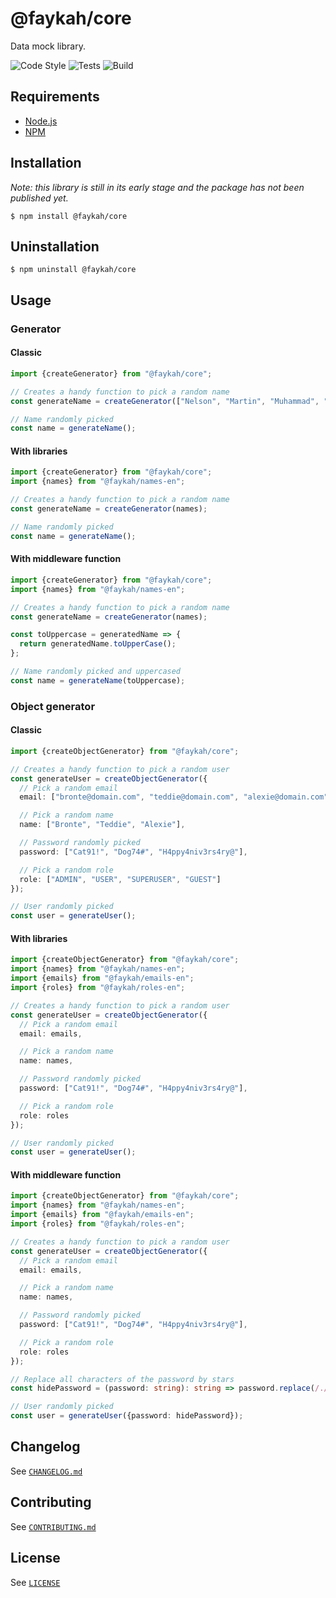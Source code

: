 # @faykah/core

Data mock library.

![Code Style](https://github.com/faykah/core/workflows/Code%20Style/badge.svg) ![Tests](https://github.com/faykah/core/workflows/Tests/badge.svg) ![Build](https://github.com/faykah/core/workflows/Build/badge.svg)

## Requirements

- [Node.js](https://nodejs.org/en/)
- [NPM](https://www.npmjs.com/)

## Installation

*Note: this library is still in its early stage and the package has not been published yet.*

```console
$ npm install @faykah/core
```

## Uninstallation

```console
$ npm uninstall @faykah/core
```

## Usage

### Generator

#### Classic

```typescript
import {createGenerator} from "@faykah/core";

// Creates a handy function to pick a random name
const generateName = createGenerator(["Nelson", "Martin", "Muhammad", "Mahatma", "Dalai"]);

// Name randomly picked
const name = generateName();
```

#### With libraries

```typescript
import {createGenerator} from "@faykah/core";
import {names} from "@faykah/names-en";

// Creates a handy function to pick a random name
const generateName = createGenerator(names);

// Name randomly picked
const name = generateName();
```

#### With middleware function

```typescript
import {createGenerator} from "@faykah/core";
import {names} from "@faykah/names-en";

// Creates a handy function to pick a random name
const generateName = createGenerator(names);

const toUppercase = generatedName => {
  return generatedName.toUpperCase();
};

// Name randomly picked and uppercased
const name = generateName(toUppercase);
```

### Object generator

#### Classic

```typescript
import {createObjectGenerator} from "@faykah/core";

// Creates a handy function to pick a random user
const generateUser = createObjectGenerator({
  // Pick a random email
  email: ["bronte@domain.com", "teddie@domain.com", "alexie@domain.com"],

  // Pick a random name
  name: ["Bronte", "Teddie", "Alexie"],

  // Password randomly picked
  password: ["Cat91!", "Dog74#", "H4ppy4niv3rs4ry@"],

  // Pick a random role
  role: ["ADMIN", "USER", "SUPERUSER", "GUEST"]
});

// User randomly picked
const user = generateUser();
```

#### With libraries

```typescript
import {createObjectGenerator} from "@faykah/core";
import {names} from "@faykah/names-en";
import {emails} from "@faykah/emails-en";
import {roles} from "@faykah/roles-en";

// Creates a handy function to pick a random user
const generateUser = createObjectGenerator({
  // Pick a random email
  email: emails,

  // Pick a random name
  name: names,

  // Password randomly picked
  password: ["Cat91!", "Dog74#", "H4ppy4niv3rs4ry@"],

  // Pick a random role
  role: roles
});

// User randomly picked
const user = generateUser();
```

#### With middleware function

```typescript
import {createObjectGenerator} from "@faykah/core";
import {names} from "@faykah/names-en";
import {emails} from "@faykah/emails-en";
import {roles} from "@faykah/roles-en";

// Creates a handy function to pick a random user
const generateUser = createObjectGenerator({
  // Pick a random email
  email: emails,

  // Pick a random name
  name: names,

  // Password randomly picked
  password: ["Cat91!", "Dog74#", "H4ppy4niv3rs4ry@"],

  // Pick a random role
  role: roles
});

// Replace all characters of the password by stars
const hidePassword = (password: string): string => password.replace(/./gu, "*");

// User randomly picked
const user = generateUser({password: hidePassword});
```

## Changelog

See [`CHANGELOG.md`](./CHANGELOG.md)

## Contributing

See [`CONTRIBUTING.md`](./CONTRIBUTING.md)

## License

See [`LICENSE`](./LICENSE)

